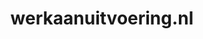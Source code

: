 ---
layout: post
title:  "werkaanuitvoering.nl"
internal_url:  "/data/werkaanuitvoering.nl.html"
categories: dutchgov
---